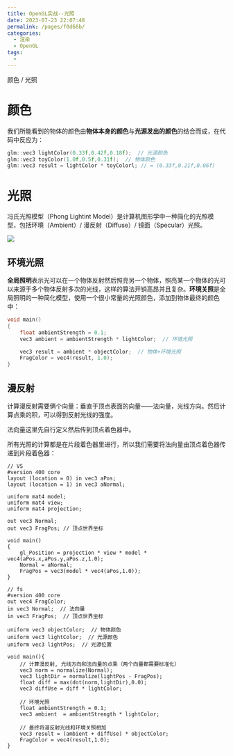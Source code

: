 ```yaml
---
title: OpenGL实战--光照
date: 2023-07-23 22:07:48
permalink: /pages/f0d68b/
categories:
  - 渲染
  - OpenGL
tags:
  - 
---
```

颜色 / 光照

<!-- more -->

# 颜色

我们所能看到的物体的颜色由**物体本身的颜色**与**光源发出的颜色**的结合而成，在代码中反应为：

```cpp
glm::vec3 lightColor(0.33f,0.42f,0.18f);  // 光源颜色
glm::vec3 toyColor(1.0f,0.5f,0.31f);  // 物体颜色
glm::vec3 result = lightColor * toyColorl; // = (0.33f,0.21f,0.06f)
```



# 光照

冯氏光照模型（Phong Lightint Model）是计算机图形学中一种简化的光照模型，包括环境（Ambient）/ 漫反射（Diffuse）/ 镜面（Specular）光照。

![](https://meteor-pic.oss-cn-shenzhen.aliyuncs.com/image/20230726222650.png)



## 环境光照

**全局照明**表示光可以在一个物体反射然后照亮另一个物体，照亮某一个物体的光可以来源于多个物体反射多次的光线，这样的算法开销高昂并且复杂。**环境关照**是全局照明的一种简化模型，使用一个很小常量的光照颜色，添加到物体最终的颜色中：

```cpp
void main()
{
    float ambientStrength = 0.1;
    vec3 ambient = ambientStrength * lightColor;  // 环境光照

    vec3 result = ambient * objectColor;  // 物体+环境光照
    FragColor = vec4(result, 1.0);
}
```

## 漫反射

计算漫反射需要俩个向量：垂直于顶点表面的向量——法向量，光线方向。然后计算点乘的积，可以得到反射光线的强度。

法向量这里先自行定义然后传到顶点着色器中。

所有光照的计算都是在片段着色器里进行，所以我们需要将法向量由顶点着色器传递到片段着色器：

```
// VS
#version 400 core
layout (location = 0) in vec3 aPos;
layout (location = 1) in vec3 aNormal;

uniform mat4 model;
uniform mat4 view;
uniform mat4 projection;

out vec3 Normal;
out vec3 FragPos; // 顶点世界坐标

void main()
{
	gl_Position = projection * view * model * vec4(aPos.x,aPos.y,aPos.z,1.0);
	Normal = aNormal;
	FragPos = vec3(model * vec4(aPos,1.0));
}

// fs
#version 400 core
out vec4 FragColor;
in vec3 Normal;  // 法向量
in vec3 FragPos;  // 顶点世界坐标

uniform vec3 objectColor;  // 物体颜色
uniform vec3 lightColor;  // 光源颜色
uniform vec3 lightPos;  // 光源位置

void main(){
	// 计算漫反射, 光线方向和法向量的点乘（两个向量都需要标准化）
	vec3 norm = normalize(Normal);
	vec3 lightDir = normalize(lightPos - FragPos);
	float diff = max(dot(norm,lightDir),0.0);
	vec3 diffUse = diff * lightColor;

	// 环境光照
	float ambientStrength = 0.1; 
	vec3 ambient  = ambientStrength * lightColor;

	// 最终将漫反射光线和环境关照相加
	vec3 result = (ambient + diffUse) * objectColor;
	FragColor = vec4(result,1.0);
}
```

